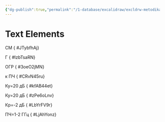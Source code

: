 ```yaml
---
{"dg-publish":true,"permalink":"/1-database/excalidraw/excldrw-metodika-raschyota-pp/"}
---
```



# Text Elements
СМ
{ #JTybfhAj}


Г
{ #lzbTsaRN}


ОГР
{ #3oeO2jMN}


к ПЧ
{ #CRvN45ru}


Ку=20 дБ
{ #kfAB44et}


Ку=20 дБ
{ #zPe6oLnv}


Кр=-2 дБ
{ #LbYrFV9r}


ПЧ=1-2 ГГц
{ #LjAhYonz}



